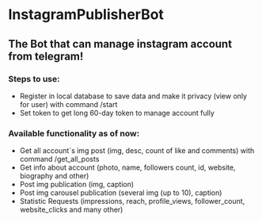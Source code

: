 # InstagramPublisherBot
<h2>The Bot that can manage instagram account from telegram!</h2>

<h3>Steps to use:</h3>
<ul>
  <li>Register in local database to save data and make it privacy (view only for user) with command /start</li>
  <li>Set token to get long 60-day token to manage account fully</li>
</ul>

<h3>Available functionality as of now:</h3>
 <ul>
  <li>Get all account`s img post (img, desc, count of like and comments) with command /get_all_posts</li>
  <li>Get info about account (photo, name, followers count, id, website, biography and other)</li>
  <li>Post img publication (img, caption)</li>
  <li>Post img carousel publication (several img (up to 10), caption)</li>
  <li>Statistic Requests (impressions, reach, profile_views, follower_count, website_clicks and many other)</li>
</ul>
